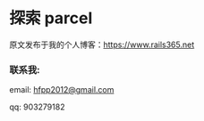 # 探索 parcel

原文发布于我的个人博客：https://www.rails365.net

### 联系我:

email: hfpp2012@gmail.com

qq: 903279182
